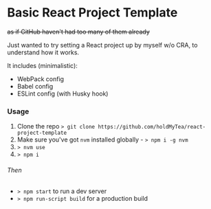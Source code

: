 # Basic React Project Template
~~as if GitHub haven't had too many of them already~~

Just wanted to try setting a React project up by myself w/o CRA, to understand how it works.

It includes (minimalistic):
+ WebPack config
+ Babel config
+ ESLint config (with Husky hook)

### Usage
1. Clone the repo `> git clone https://github.com/holdMyTea/react-project-template`
2. Make sure you've got `nvm` installed globally - `> npm i -g nvm`
3. `> nvm use`
4. `> npm i`

###### Then
- `> npm start` to run a dev server
- `> npm run-script build` for a production build